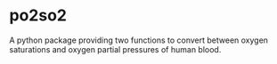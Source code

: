 # po2so2
A python package providing two functions to convert between oxygen saturations and oxygen partial pressures of human blood.
